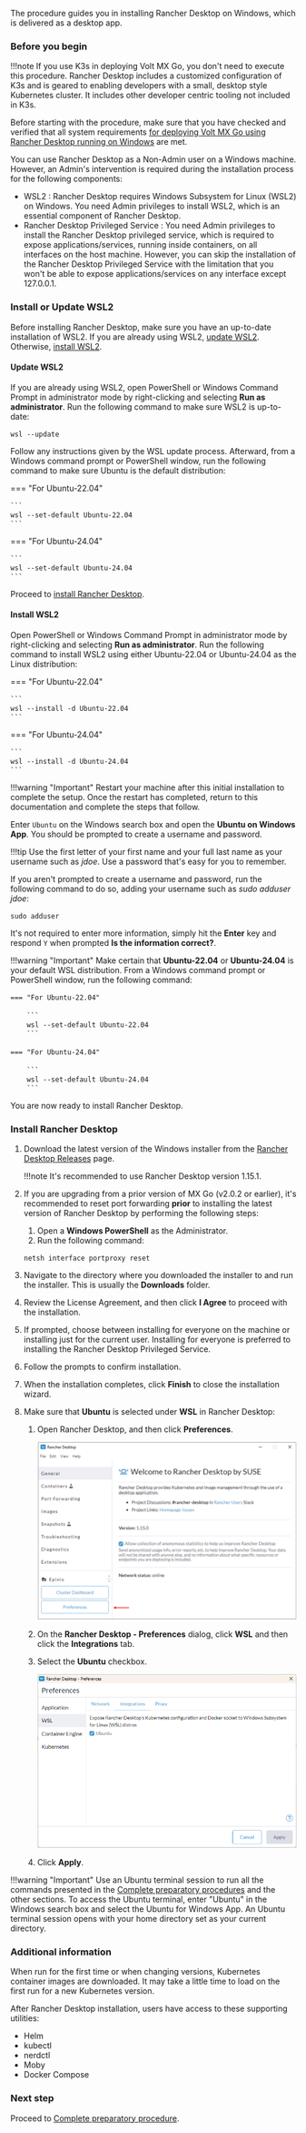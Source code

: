 The procedure guides you in installing Rancher Desktop on Windows, which is delivered as a desktop app.

### Before you begin

!!!note
    If you use K3s in deploying Volt MX Go, you don't need to execute this procedure. Rancher Desktop includes a customized configuration of K3s and is geared to enabling developers with a small, desktop style Kubernetes cluster. It includes other developer centric tooling not included in K3s.

Before starting with the procedure, make sure that you have checked and verified that all system requirements [for deploying Volt MX Go using Rancher Desktop running on Windows](../tutorials/sysreq.md#for-deploying-volt-mx-go-using-rancher-desktop-running-on-windows) are met.


You can use Rancher Desktop as a Non-Admin user on a Windows machine. However, an Admin's intervention is required during the installation process for the following components:

- WSL2 
: Rancher Desktop requires Windows Subsystem for Linux (WSL2) on Windows. You need Admin privileges to install WSL2, which is an essential component of Rancher Desktop.
- Rancher Desktop Privileged Service
: You need Admin privileges to install the Rancher Desktop privileged service, which is required to expose applications/services, running inside containers, on all interfaces on the host machine. However, you can skip the installation of the Rancher Desktop Privileged Service with the limitation that you won't be able to expose applications/services on any interface except 127.0.0.1.

### Install or Update WSL2

Before installing Rancher Desktop, make sure you have an up-to-date installation of WSL2. If you are already using WSL2, [update WSL2](#update-wsl2). Otherwise, [install WSL2](#install-wsl2).

#### Update WSL2

If you are already using WSL2, open PowerShell or Windows Command Prompt in administrator mode by right-clicking and selecting **Run as administrator**. Run the following command to make sure WSL2 is up-to-date:

```
wsl --update
```

Follow any instructions given by the WSL update process. Afterward, from a Windows command prompt or PowerShell window, run the following command to make sure Ubuntu is the default distribution:

=== "For Ubuntu-22.04"

    ```
    wsl --set-default Ubuntu-22.04
    ```

=== "For Ubuntu-24.04"

    ```
    wsl --set-default Ubuntu-24.04
    ```


Proceed to [install Rancher Desktop](#install-rancher-desktop).

#### Install WSL2

Open PowerShell or Windows Command Prompt in administrator mode by right-clicking and selecting **Run as administrator**. Run the following command to install WSL2 using either Ubuntu-22.04 or Ubuntu-24.04 as the Linux distribution:

=== "For Ubuntu-22.04"

    ```
    wsl --install -d Ubuntu-22.04
    ```

=== "For Ubuntu-24.04"

    ```
    wsl --install -d Ubuntu-24.04
    ```


!!!warning "Important"
    Restart your machine after this initial installation to complete the setup. Once the restart has completed, return to this documentation and complete the steps that follow.

Enter `Ubuntu` on the Windows search box and open the **Ubuntu on Windows App**. You should be prompted to create a username and password.

!!!tip
    Use the first letter of your first name and your full last name as your username such as _jdoe_. Use a password that's easy for you to remember.

If you aren't prompted to create a username and password, run the following command to do so, adding your username such as _sudo adduser jdoe_:

```
sudo adduser
```

It's not required to enter more information, simply hit the **Enter** key and respond `Y` when prompted **Is the information correct?**.

!!!warning "Important"
    Make certain that **Ubuntu-22.04** or **Ubuntu-24.04** is your default WSL distribution. From a Windows command prompt or PowerShell window, run the following command:
    
    === "For Ubuntu-22.04"

        ```
        wsl --set-default Ubuntu-22.04
        ```

    === "For Ubuntu-24.04"

        ```
        wsl --set-default Ubuntu-24.04
        ```

You are now ready to install Rancher Desktop.


### Install Rancher Desktop

1. Download the latest version of the Windows installer from the [Rancher Desktop Releases](https://github.com/rancher-sandbox/rancher-desktop/releases) page.

    !!!note
        It's recommended to use Rancher Desktop version 1.15.1.

    <!--!!!note
        Install the latest version of Rancher Desktop. Each new release comes with continuous improvements. Note that version 1.7.0 doesn't work well due to port forwarding issues. Older versions of Rancher Desktop require manual port-forwarding to enable the Windows browser to connect Volt MX Go Foundry applications running in Rancher Desktop. However, this is no longer necessary in the current versions (1.13 and above).-->

2. If you are upgrading from a prior version of MX Go (v2.0.2 or earlier), it's recommended to reset port forwarding **prior** to installing the latest version of Rancher Desktop by performing the following steps:

    1. Open a **Windows PowerShell** as the Administrator.
    2. Run the following command:

    ```
    netsh interface portproxy reset
    ```

3. Navigate to the directory where you downloaded the installer to and run the installer. This is usually the **Downloads** folder.
4. Review the License Agreement, and then click **I Agree** to proceed with the installation.
5. If prompted, choose between installing for everyone on the machine or installing just for the current user. Installing for everyone is preferred to installing the Rancher Desktop Privileged Service.
6. Follow the prompts to confirm installation.
7. When the installation completes, click **Finish** to close the installation wizard.
8. Make sure that **Ubuntu** is selected under **WSL** in Rancher Desktop:

    1. Open Rancher Desktop, and then click **Preferences**.

        ![Settings icon](../assets/images/rancherpreference1.png)

    2. On the **Rancher Desktop - Preferences** dialog, click **WSL** and then click the **Integrations** tab.
    3. Select the **Ubuntu** checkbox.

        ![Rancher Desktop - Preferences](../assets/images/rancherpreference.png)

    3. Click **Apply**.

!!!warning "Important"
    Use an Ubuntu terminal session to run all the commands presented in the [Complete preparatory procedures](../tutorials/prereqindex.md#for-first-time-installation-of-volt-mx-go) and the other sections. To access the Ubuntu terminal, enter "Ubuntu" in the Windows search box and select the Ubuntu for Windows App. An Ubuntu terminal session opens with your home directory set as your current directory.


### Additional information

When run for the first time or when changing versions, Kubernetes container images are downloaded. It may take a little time to load on the first run for a new Kubernetes version.

After Rancher Desktop installation, users have access to these supporting utilities:

  - Helm
  - kubectl
  - nerdctl
  - Moby
  - Docker Compose

### Next step

Proceed to [Complete preparatory procedure](../tutorials/prereqindex.md#for-first-time-installation-of-volt-mx-go).
